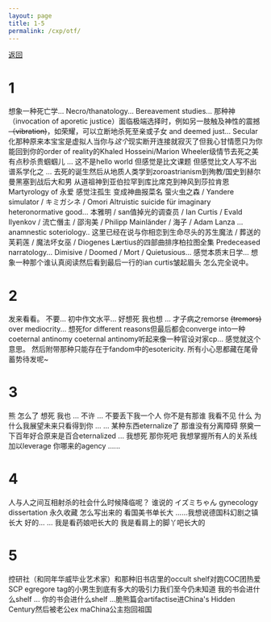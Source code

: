 ```yaml
---
layout: page
title: 1-5
permalink: /cxp/otf/
---
```


[返回](https://kusohime.xyz/cxp/contents/)

# 1

想象一种死亡学…
Necro/thanatology... Bereavement studies...
那种神（invocation of aporetic justice）面临极端选择时，例如另一肢触及神性的震撼~~（vibration)~~，如荣耀，可以立断地杀死至亲或子女 and deemed just... Secular化那种原来本宝宝是虚拟人当你与*这个*现实断开连接就寂灭了但我心甘情愿只为你能回到你的order of reality的Khaled Hosseini/Marion Wheeler级情节去死之美
有点秒杀贵蝈蝈儿
...
这不是hello world
但感觉是比文课题
但感觉比文人写不出
谱系学化之
...
去死的诞生然后从地质人类学到zoroastrianism到殉教/国史到赫尔曼黑塞到战后大和男
从道祖神到亚伯拉罕到库比席克到神风到莎拉肯恩
Martyrology of 永爱
感觉注孤生
变成神曲报菜名
萤火虫之森 / Yandere simulator / キミガシネ / Omori
Altruistic suicide für imaginary heteronormative good...
本雅明 / san值掉光的调查员 / Ian Curtis / Evald Ilyenkov / 流亡僭主 / 邵洵美 / Philipp Mainländer / 海子 / Adam Lanza ...
anamnestic soteriology..
    这里已经在说与你相恋到生命尽头的苏生魔法 / 葬送的芙莉莲 / 魔法坏女巫 / Diogenes Lærtius的四部曲排序柏拉图全集
    Predeceased narratology...
    Dimisive / Doomed / Mort / Quietusious...
感觉本质末日学...
    想象一种那个谁认真阅读然后看到最后一行的ian curtis皱起眉头
    怎么完全说中。

# 2

发来看看。
不要… 初中作文水平... 好想死
我也想 ...
才子病之remorse ~~(tremors)~~ over mediocrity...
想死for different reasons但最后都会converge into一种coeternal antinomy
coeternal antinomy听起来像一种官设对家cp...
感觉就这个意思。
然后附带那种只能存在于fandom中的esotericity.
所有小心思都藏在尾骨蓄势待发呢~

# 3

熊
怎么了
想死
我也
...
不许
...
不要丢下我一个人
你不是有那谁
我看不见
什么
为什么我展望未来只看得到你
...
... 某种东西eternalize了
那谁没有分离障碍
祭奠一下百年好合原来是百合eternalized
...
我想死
那你死吧
我想掌握所有人的关系线加以leverage
你哪来的agency
......

# 4

人与人之间互相射杀的社会什么时候降临呢？
谁说的
イズミちゃん
gynecology dissertation
永久收藏
怎么写出来的
看国美书单长大
......我想说德国科幻剧之镇长大
好的...
...
我是看药娘吧长大的
我是看肩上的脚丫吧长大的

# 5

控研社（和同年华威毕业艺术家）和那种旧书店里的occult shelf对跑COC团热爱SCP egregore tag的小男生到底有多大的吸引力我们至今仍未知道
我的书会进什么shelf
...
你的书会进什么shelf
...脆熊篇会artifactise进China's Hidden Century然后被老公ex maChina公主抱回祖国

